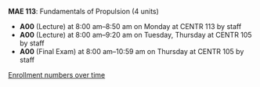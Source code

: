 **MAE 113**: Fundamentals of Propulsion (4 units)

- **A00** (Lecture) at 8:00 am–8:50 am on Monday at CENTR 113 by staff
- **A00** (Lecture) at 8:00 am–9:20 am on Tuesday, Thursday at CENTR 105 by staff
- **A00** (Final Exam) at 8:00 am–10:59 am on Thursday at CENTR 105 by staff

[Enrollment numbers over time](./MAE113.tsv)
